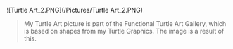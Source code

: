 ![Turtle Art_2.PNG](/Pictures/Turtle Art_2.PNG)

> My Turtle Art picture is part of the Functional Turtle Art Gallery,
> which is based on shapes from my Turtle Graphics. The image is a result of this.